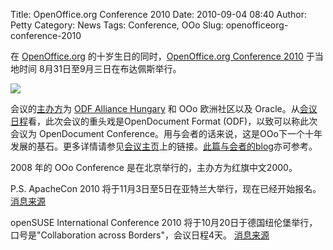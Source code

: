 Title: OpenOffice.org Conference 2010
Date: 2010-09-04 08:40
Author: Petty
Category: News
Tags: Conference, OOo
Slug: openofficeorg-conference-2010

在 [OpenOffice.org](http://openoffice.org)
的十岁生日的同时，[OpenOffice.org Conference
2010](http://www.ooocon.org/index.php/ooocon/2010) 于当地时间
8月31日至9月三日在布达佩斯举行。

![](http://www.ooocon.org/accomodation2010/ooocon2010.png)

会议的[主办方](http://www.ooocon.org/index.php/ooocon/2010/about/organizingTeam)为 [ODF
Alliance Hungary](http://www.odfalliance.hu/) 和 OOo 欧洲社区以及
Oracle。从[会议日程](http://www.ooocon.org/index.php/ooocon/2010/schedConf/schedule)看，此次会议的重头戏是OpenDocument
Format (ODF)，以致可以称此次会议为 OpenDocument
Conference。用与会者的话来说，这是OOo下一个十年发展的基石。更多详情请参见[会议主页](http://www.ooocon.org/index.php/ooocon/2010)上的链接。[此篇与会者的blog](http://freesoftware.zona-m.net/node/23)亦可参考。

2008 年的 OOo Conference 是在北京举行的，主办方为红旗中文2000。

P.S. ApacheCon 2010 将于11月3日至5日在亚特兰大举行，现在已经开始报名。
[消息来源](http://www.linuxpromagazine.com/Online/News/ApacheCon-2010-Registration-Is-Open)

openSUSE International Conference 2010
将于10月20日于德国纽伦堡举行，口号是"Collaboration across
Borders"，会议日程4天。
[消息来源](http://www.junauza.com/2010/09/opensuse-international-conference-2010.html)
